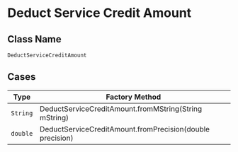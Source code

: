 
# Deduct Service Credit Amount

## Class Name

`DeductServiceCreditAmount`

## Cases

| Type | Factory Method |
|  --- | --- |
| `String` | DeductServiceCreditAmount.fromMString(String mString) |
| `double` | DeductServiceCreditAmount.fromPrecision(double precision) |

